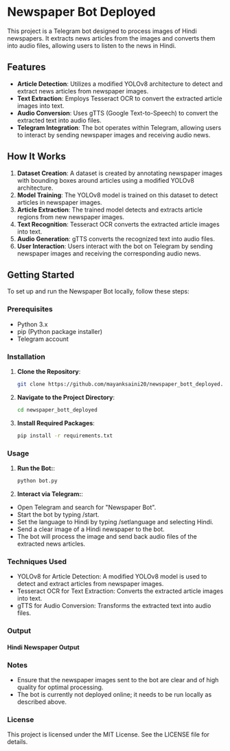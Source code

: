 # Newspaper Bot Deployed

This project is a Telegram bot designed to process images of Hindi newspapers. It extracts news articles from the images and converts them into audio files, allowing users to listen to the news in Hindi.

## Features

- **Article Detection**: Utilizes a modified YOLOv8 architecture to detect and extract news articles from newspaper images.
- **Text Extraction**: Employs Tesseract OCR to convert the extracted article images into text.
- **Audio Conversion**: Uses gTTS (Google Text-to-Speech) to convert the extracted text into audio files.
- **Telegram Integration**: The bot operates within Telegram, allowing users to interact by sending newspaper images and receiving audio news.

## How It Works

1. **Dataset Creation**: A dataset is created by annotating newspaper images with bounding boxes around articles using a modified YOLOv8 architecture.
2. **Model Training**: The YOLOv8 model is trained on this dataset to detect articles in newspaper images.
3. **Article Extraction**: The trained model detects and extracts article regions from new newspaper images.
4. **Text Recognition**: Tesseract OCR converts the extracted article images into text.
5. **Audio Generation**: gTTS converts the recognized text into audio files.
6. **User Interaction**: Users interact with the bot on Telegram by sending newspaper images and receiving the corresponding audio news.

## Getting Started

To set up and run the Newspaper Bot locally, follow these steps:

### Prerequisites

- Python 3.x
- pip (Python package installer)
- Telegram account

### Installation

1. **Clone the Repository**:

   ```bash
   git clone https://github.com/mayanksaini20/newspaper_bott_deployed.git

2. **Navigate to the Project Directory**:
   ```bash
   cd newspaper_bott_deployed
3. **Install Required Packages**:
   ```bash
   pip install -r requirements.txt

### Usage

1. **Run the Bot:**:

   ```bash
   python bot.py

2. **Interact via Telegram:**:
   
- Open Telegram and search for "Newspaper Bot".
- Start the bot by typing /start.
- Set the language to Hindi by typing /setlanguage and selecting Hindi.
- Send a clear image of a Hindi newspaper to the bot.
- The bot will process the image and send back audio files of the extracted news articles.

### Techniques Used

- YOLOv8 for Article Detection: A modified YOLOv8 model is used to detect and extract articles from newspaper images.
- Tesseract OCR for Text Extraction: Converts the extracted article images into text.
- gTTS for Audio Conversion: Transforms the extracted text into audio files.

### Output

#### Hindi Newspaper Output

### Notes

- Ensure that the newspaper images sent to the bot are clear and of high quality for optimal processing.
- The bot is currently not deployed online; it needs to be run locally as described above.

### License
This project is licensed under the MIT License. See the LICENSE file for details.
